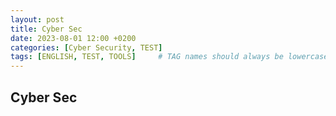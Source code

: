 ```yaml
---
layout: post
title: Cyber Sec
date: 2023-08-01 12:00 +0200
categories: [Cyber Security, TEST]
tags: [ENGLISH, TEST, TOOLS]     # TAG names should always be lowercase
---
```


## Cyber Sec
